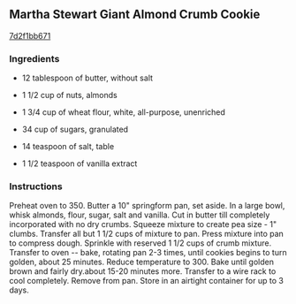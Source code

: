 ## Martha Stewart Giant Almond Crumb Cookie

[7d2f1bb671](http://www.food.com/recipe/martha-stewart-giant-almond-crumb-cookie-118491)

### Ingredients

 - 12 tablespoon of butter, without salt

 - 1 1/2 cup of nuts, almonds

 - 1 3/4 cup of wheat flour, white, all-purpose, unenriched

 - 34 cup of sugars, granulated

 - 14 teaspoon of salt, table

 - 1 1/2 teaspoon of vanilla extract

### Instructions

Preheat oven to 350. Butter a 10" springform pan, set aside. In a large bowl, whisk almonds, flour, sugar, salt and vanilla. Cut in butter till completely incorporated with no dry crumbs. Squeeze mixture to create pea size - 1" clumbs. Transfer all but 1 1/2 cups of mixture to pan. Press mixture into pan to compress dough. Sprinkle with reserved 1 1/2 cups of crumb mixture. Transfer to oven -- bake, rotating pan 2-3 times, until cookies begins to turn golden, about 25 minutes. Reduce temperature to 300. Bake until golden brown and fairly dry.about 15-20 minutes more. Transfer to a wire rack to cool completely. Remove from pan. Store in an airtight container for up to 3 days.